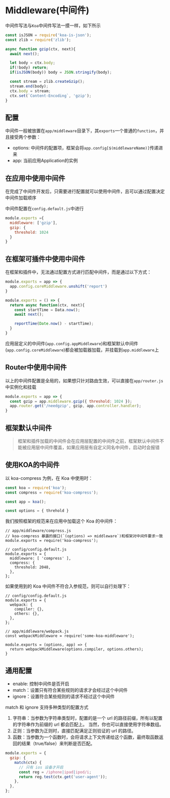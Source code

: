 # Middleware(中间件)

中间件写法与`Koa`中间件写法一摸一样，如下所示

```javascript
const isJSON = require('koa-is-json');
const zlib = require('zlib');

async function gzip(ctx, next){
  await next();

  let body = ctx.body;
  if(!body) return;
  if(isJSON(body)) body = JSON.stringify(body);

  const stream = zlib.createGzip();
  stream.end(body);
  ctx.body = stream;
  ctx.set(`Content-Encoding`, 'gzip');
}
```

## 配置

中间件一般被放置在`app/middleware`目录下，其`exports`一个普通的`function`，并且接受两个参数：

- options: 中间件的配置项，框架会将`app.config[$(middlewareName)]`传递进来
- app: 当前应用Application的实例

## 在应用中使用中间件

在完成了中间件开发后，只需要进行配置就可以使用中间件，且可以通过配置决定中间件加载顺序

中间件配置在`config.default.js`中进行
```javascript
module.exports ={
  middleware: ['gzip'],
  gzip: {
    threshold: 1024
  }
}
```

## 在框架可插件中使用中间件

在框架和插件中，无法通过配置方式进行匹配中间件，而是通过以下方式：

```javascript
module.exports = app => {
  app.config.coreMiddleware.unshift('report')
}

module.exports = () => {
  return async function(ctx, next){
    const startTime = Data.now();
    await next();

    reportTime(Date.now() - startTime);
  }
}
```

应用层定义的中间件(`app.config.appMiddleware`)和框架默认中间件(`app.config.coreMiddleware`)都会被加载器加载，并挂载到`app.middleware`上

## Router中使用中间件

以上的中间件配置是全局的，如果想只针对路由生效，可以直接在`app/router.js`中实例化和挂载

```javascript
module.exports = app => {
  const gzip = app.middleware.gzip({ threshold: 1024 });
  app.router.get('/needgzip', gzip, app.controller.handler);
}
```

## 框架默认中间件

> 框架和插件加载的中间件会在应用层配置的中间件之前，框架默认中间件不能被应用层中间件覆盖，如果应用层有自定义同名中间件，启动时会报错

## 使用KOA的中间件

以 koa-compress 为例，在 Koa 中使用时：

```javascript
const koa = require('koa');
const compress = require('koa-compress');

const app = koa();

const options = { threhold }
```

我们按照框架的规范来在应用中加载这个 Koa 的中间件：

```
// app/middleware/compress.js
// koa-compress 暴露的接口(`(options) => middleware`)和框架对中间件要求一致
module.exports = require('koa-compress');

// config/config.default.js
module.exports = {
  middleware: [ 'compress' ],
  compress: {
    threshold: 2048,
  },
};
```

如果使用到的 Koa 中间件不符合入参规范，则可以自行处理下：

```
// config/config.default.js
module.exports = {
  webpack: {
    compiler: {},
    others: {},
  },
};

// app/middleware/webpack.js
const webpackMiddleware = require('some-koa-middleware');

module.exports = (options, app) => {
  return webpackMiddleware(options.compiler, options.others);
}
```

## 通用配置

- enable: 控制中间件是否开启
- match：设置只有符合某些规则的请求才会经过这个中间件
- ignore：设置符合某些规则的请求不经过这个中间件

match 和 ignore 支持多种类型的配置方式

1. 字符串：当参数为字符串类型时，配置的是一个 url 的路径前缀，所有以配置的字符串作为前缀的 url 都会匹配上。 当然，你也可以直接使用字符串数组。
2. 正则：当参数为正则时，直接匹配满足正则验证的 url 的路径。
3. 函数：当参数为一个函数时，会将请求上下文传递给这个函数，最终取函数返回的结果（true/false）来判断是否匹配。

```javascript
module.exports = {
  gzip: {
    match(ctx) {
      // 只有 ios 设备才开启
      const reg = /iphone|ipad|ipod/i;
      return reg.test(ctx.get('user-agent'));
    },
  },
};
```